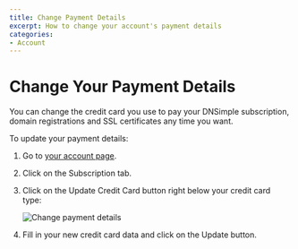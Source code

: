 ```yaml
---
title: Change Payment Details
excerpt: How to change your account's payment details
categories:
- Account
---
```


# Change Your Payment Details

You can change the credit card you use to pay your DNSimple subscription, domain registrations and SSL certificates any time you want.

<div class="section-steps" markdown="1">
To update your payment details:

1. Go to [your account page](https://dnsimple.com/account).
1. Click on the <label>Subscription</label> tab.
1. Click on the <label>Update Credit Card</label> button right below your credit card type:

     ![Change payment details](http://cl.ly/image/1N130X130n47/update-credit-card-1.png)

1. Fill in your new credit card data and click on the <label>Update</label> button.
</div>

